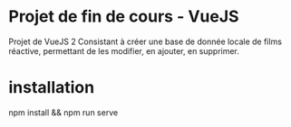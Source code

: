 # Projet de fin de cours - VueJS

Projet de VueJS 2 Consistant à créer une base de donnée locale de films réactive,
permettant de les modifier, en ajouter, en supprimer.

# installation

npm install && npm run serve
